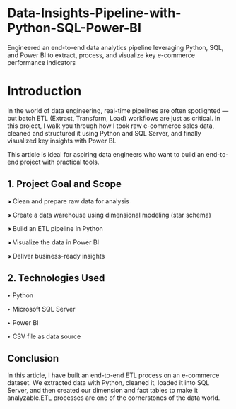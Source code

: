 # Data-Insights-Pipeline-with-Python-SQL-Power-BI
Engineered an end-to-end data analytics pipeline leveraging Python, SQL, and Power BI to extract, process, and visualize key e-commerce performance indicators
# Introduction
In the world of data engineering, real-time pipelines are often spotlighted — but batch ETL (Extract, Transform, Load) workflows are just as critical. In this project, I walk you through how I took raw e-commerce sales data, cleaned and structured it using Python and SQL Server, and finally visualized key insights with Power BI.

This article is ideal for aspiring data engineers who want to build an end-to-end project with practical tools.

## 1. Project Goal and Scope
⁍ Clean and prepare raw data for analysis

⁍ Create a data warehouse using dimensional modeling (star schema)

⁍ Build an ETL pipeline in Python

⁍ Visualize the data in Power BI

⁍ Deliver business-ready insights

## 2. Technologies Used
‣ Python

‣ Microsoft SQL Server

‣ Power BI

‣ CSV file as data source

## Conclusion

In this article, I have built an end-to-end ETL process on an e-commerce dataset. We extracted data with Python, cleaned it, loaded it into SQL Server, and then created our dimension and fact tables to make it analyzable.ETL processes are one of the cornerstones of the data world. 


